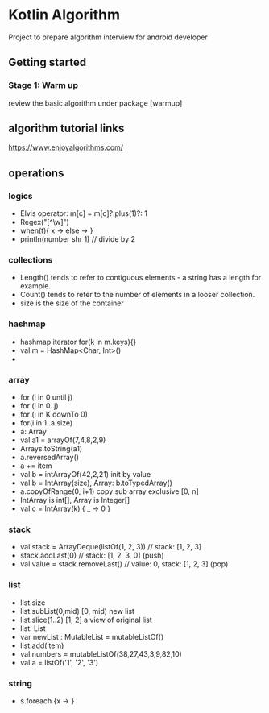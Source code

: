 # Kotlin Algorithm

Project to prepare algorithm interview for android developer

## Getting started

### Stage 1: Warm up
review the basic algorithm under package [warmup]

## algorithm tutorial links
https://www.enjoyalgorithms.com/

## operations

### logics
- Elvis operator: m[c] = m[c]?.plus(1)?: 1
- Regex("[^\\w]")
- when(t){ x -> else -> }
- println(number shr 1) // divide by 2

### collections
- Length() tends to refer to contiguous elements - a string has a length for example.
- Count() tends to refer to the number of elements in a looser collection.
- size is the size of the container

### hashmap
- hashmap iterator for(k in m.keys){}
- val m = HashMap<Char, Int>()
- 
### array 
- for (i in 0 until j)
- for (i in 0..j)
- for (i in K downTo 0)
- for(i in 1..a.size)
- a: Array<Int>
- val a1 = arrayOf(7,4,8,2,9)
- Arrays.toString(a1)
- a.reversedArray()
- a += item
- val b = intArrayOf(42,2,21) init by value
- val b = IntArray(size), Array<Int>: b.toTypedArray()
- a.copyOfRange(0, i+1) copy sub array exclusive [0, n] 
- IntArray is int[], Array<Int> is Integer[]
- val c = IntArray(k) { _ -> 0 }

### stack
- val stack = ArrayDeque(listOf(1, 2, 3)) // stack: [1, 2, 3]
- stack.addLast(0)                        // stack: [1, 2, 3, 0]         (push)
- val value = stack.removeLast()          // value: 0, stack: [1, 2, 3]  (pop)

### list 
- list.size
- list.subList(0,mid) [0, mid) new list
- list.slice(1..2) [1, 2] a view of original list
- list: List<Int>
- var newList : MutableList<Int> = mutableListOf()
- list.add(item)
- val numbers = mutableListOf(38,27,43,3,9,82,10)
- val a = listOf('1', '2', '3')
### string
- s.foreach {x -> }
